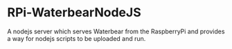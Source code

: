 RPi-WaterbearNodeJS
===================

A nodejs server which serves Waterbear from the RaspberryPi and provides a way for nodejs scripts to be uploaded and run.